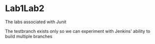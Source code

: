 Lab1Lab2
========

The labs associated with Junit

The testbranch exists only so we can experiment with Jenkins' ability to build multiple branches

